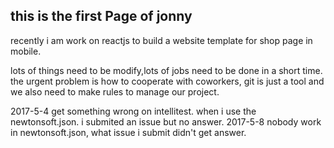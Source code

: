## this is the first Page of jonny

recently i am work on reactjs to build a website template for shop page in mobile. 

lots of things need to be modify,lots of jobs need to be done in a short time. the urgent problem is how to cooperate with coworkers, git is just a tool and we also need to make rules to manage our project.

2017-5-4
get something wrong on intellitest. when i use the newtonsoft.json. i submited an issue but no answer.
2017-5-8
nobody work in newtonsoft.json, what issue i submit didn't get answer.
 
